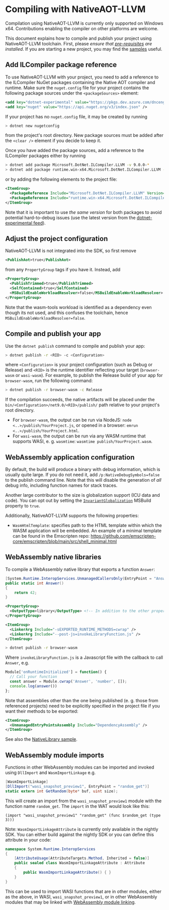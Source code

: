 # Compiling with NativeAOT-LLVM

Compilation using NativeAOT-LLVM is currently only supported on Windows x64. Contributions enabling the compiler on other platforms are welcome.

This document explains how to compile and publish your project using NativeAOT-LLVM toolchain. First, please _ensure that [pre-requisites](prerequisites.md) are installed_. If you are starting a new project, you may find the [samples](../../samples) useful.

## Add ILCompiler package reference

To use NativeAOT-LLVM with your project, you need to add a reference to the ILCompiler NuGet packages containing the Native AOT compiler and runtime. Make sure the `nuget.config` file for your project contains the following package sources under the `<packageSources>` element:
```xml
<add key="dotnet-experimental" value="https://pkgs.dev.azure.com/dnceng/public/_packaging/dotnet-experimental/nuget/v3/index.json" />
<add key="nuget" value="https://api.nuget.org/v3/index.json" />
```

If your project has no `nuget.config` file, it may be created by running
```bash
> dotnet new nugetconfig
```

from the project's root directory. New package sources must be added after the `<clear />` element if you decide to keep it.

Once you have added the package sources, add a reference to the ILCompiler packages either by running
```bash
> dotnet add package Microsoft.DotNet.ILCompiler.LLVM -v 9.0.0-*
> dotnet add package runtime.win-x64.Microsoft.DotNet.ILCompiler.LLVM -v 9.0.0-*
```

or by adding the following elements to the project file:
```xml
<ItemGroup>
  <PackageReference Include="Microsoft.DotNet.ILCompiler.LLVM" Version="9.0.0-*" />
  <PackageReference Include="runtime.win-x64.Microsoft.DotNet.ILCompiler.LLVM" Version="9.0.0-*" />
</ItemGroup>
```

Note that it is important to use _the same version_ for both packages to avoid potential hard-to-debug issues (use the latest version from the [dotnet-experimental feed](https://dev.azure.com/dnceng/public/_artifacts/feed/dotnet-experimental/NuGet/Microsoft.DotNet.ILCompiler.LLVM)).

## Adjust the project configuration

NativeAOT-LLVM is not integrated into the SDK, so first remove
```xml
<PublishAot>true</PublishAot>
```
from any `PropertyGroup` tags if you have it. Instead, add
```xml
<PropertyGroup>
  <PublishTrimmed>true</PublishTrimmed>
  <SelfContained>true</SelfContained>
  <MSBuildEnableWorkloadResolver>false</MSBuildEnableWorkloadResolver>
</PropertyGroup>
```

Note that the wasm-tools workload is identified as a dependency even though its not used, and this confuses the toolchain, hence `MSBuildEnableWorkloadResolver=false`.

## Compile and publish your app

Use the `dotnet publish` command to compile and publish your app:
```bash
> dotnet publish -r <RID> -c <Configuration>
```

where `<Configuration>` is your project configuration (such as Debug or Release) and `<RID>` is the runtime identifier reflecting your target (`browser-wasm` or `wasi-wasm`). For example, to publish the Release build of your app for `browser-wasm`, run the following command:
```bash
> dotnet publish -r browser-wasm -c Release
```

If the compilation succeeds, the native artifacts will be placed under the `bin/<Configuration>/net9.0/<RID>/publish/` path relative to your project's root directory.

* For `browser-wasm`, the output can be run via NodeJS: `node <..>/publish/YourProject.js`, or opened in a browser: `emrun <..>/publish/YourProject.html`.
* For `wasi-wasm`, the output can be run via any WASM runtime that supports WASI, e. g. `wasmtime`: `wasmtime publish/YourProject.wasm`.

## WebAssembly application configuration

By default, the build will produce a binary with debug information, which is usually quite large. If you do not need it, add `/p:NativeDebugSymbols=false` to the publish command line. Note that this will disable the generation of _all_ debug info, including function names for stack traces.

Another large contributor to the size is globalization support (ICU data and code). You can opt out by setting the [`InvariantGlobalization`](https://learn.microsoft.com/en-us/dotnet/core/runtime-config/globalization) MSBuild property to `true`.

Additionally, NativeAOT-LLVM supports the following properties:
- `WasmHtmlTemplate`: specifies path to the HTML template within which the WASM application will be embedded. An example of a minimal template can be found in the Emscripten repo: https://github.com/emscripten-core/emscripten/blob/main/src/shell_minimal.html

## WebAssembly native libraries

To compile a WebAssembly native library that exports a function `Answer`:
```cs
[System.Runtime.InteropServices.UnmanagedCallersOnly(EntryPoint = "Answer")]
public static int Answer()
{
    return 42;
}
```
```xml
<PropertyGroup>
  <OutputType>library</OutputType> <!-- In addition to the other properties. -->
</PropertyGroup>

<ItemGroup>
  <LinkerArg Include="-sEXPORTED_RUNTIME_METHODS=cwrap" />
  <LinkerArg Include="--post-js=invokeLibraryFunction.js" />
</ItemGroup>
```
```bash
> dotnet publish -r browser-wasm
```
Where `invokeLibraryFunction.js` is a Javascript file with the callback to call `Answer`, e.g.
```js
Module['onRuntimeInitialized'] = function() { 
  // Call your function
  const answer = Module.cwrap('Answer', 'number', []);
  console.log(answer())
};
```

Note that assemblies other than the one being published (e. g. those from referenced projects) need to be explicitly specified in the project file if you want their methods to be exported:
```xml
<ItemGroup>
  <UnmanagedEntryPointsAssembly Include="DependencyAssembly" />
</ItemGroup>
```

See also the [NativeLibrary sample](../../samples/NativeLibrary).

## WebAssembly module imports

Functions in other WebAssembly modules can be imported and invoked using `DllImport` and `WasmImportLinkage` e.g.
```cs
[WasmImportLinkage]
[DllImport("wasi_snapshot_preview1", EntryPoint = "random_get")]
static extern int GetRandom(byte* buf, uint size);
```
This will create an import from the `wasi_snapshot_preview1` module with the function name `random_get`.  The `import` in the WAT would look like this:
```
(import "wasi_snapshot_preview1" "random_get" (func $random_get (type 3)))
```
Note: `WasmImportLinkageAttribute` is currently only available in the nightly SDK. You can either build against the nightly SDK or you can define this attribute in your code:
```cs
namespace System.Runtime.InteropServices
{
    [AttributeUsage(AttributeTargets.Method, Inherited = false)]
    public sealed class WasmImportLinkageAttribute : Attribute
    {
        public WasmImportLinkageAttribute() { }
    }
}
```

This can be used to import WASI functions that are in other modules, either as the above, in WASI, `wasi_snapshot_preview1`, or in other WebAssembly modules that may be linked with [WebAssembly module linking](https://github.com/WebAssembly/module-linking).
